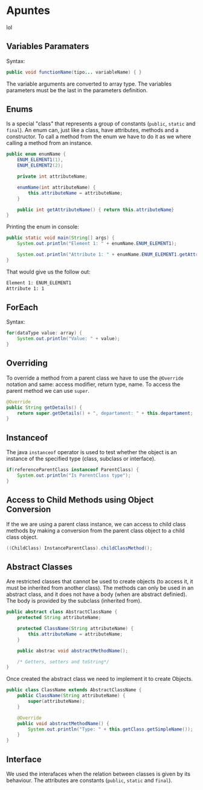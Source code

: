 # Apuntes

lol

## Variables Paramaters

Syntax:

```java
public void functionName(tipo... variableName) { }
```

The variable arguments are converted to array type. The variables parameters must be the last in the parameters definition.

## Enums

Is a special "class" that represents a group of constants (`public`, `static` and `final`). An enum can, just like a class, have attributes, methods and a constructor. To call a method from the enum we have to do it as we where calling a method from an instance.

```java
public enum enumName {
	ENUM_ELEMENT1(1),
	ENUM_ELEMENT2(2);

	private int attributeName;

	enumName(int attributeName) {
		this.attributeName = attributeName;
	}

	public int getAttributeName() { return this.attributeName}
}
```

Printing the enum in console:

```java
public static void main(String[] args) {
	System.out.println("Element 1: " + enumName.ENUM_ELEMENT1);

	System.out.println("Attribute 1: " + enumName.ENUM_ELEMENT1.getAttributeName());
}
```

That would give us the follow out:

```sh
Element 1: ENUM_ELEMENT1
Attribute 1: 1
```

## ForEach

Syntax:

```java
for(dataType value: array) {
	System.out.println("Value: " + value);
}
```

## Overriding

To override a method from a parent class we have to use the `@Override` notation and same: access modifier, return type, name. To access the parent method we can use `super`.

```java
@Override
public String getDetails() {
	return super.getDetails() + ", departament: " + this.departament;
}
```

## Instanceof

The java `instanceof` operator is used to test whether the object is an instance of the specified type (class, subclass or interface).

```java
if(referenceParentClass instanceof ParentClass) {
	System.out.println("Is ParentClass type");
}
```

## Access to Child Methods using Object Conversion

If the we are using a parent class instance, we can access to child class methods by making a conversion from the parent class object to a child class object.

```java
((ChildClass) InstanceParentClass).childClassMethod();
```

## Abstract Classes

Are restricted classes that cannot be used to create objects (to access it, it must be inherited from another class). The methods can only be used in an abstract class, and it does not have a body (when are abstract definied). The body is provided by the subclass (inherited from).

```java
public abstract class AbstractClassName {
	protected String attributeName;

	protected ClassName(String attributeName) {
		this.attributeName = attributeName;
	}

	public abstrac void abstractMethodName();

	/* Getters, setters and toString*/
}
```

Once created the abstract class we need to implement it to create Objects.

```java
public class ClassName extends AbstractClassName {
	public ClassName(String attributeName) {
		super(attributeName);
	}

	@Override
	public void abstractMethodName() {
		System.out.println("Type: " + this.getClass.getSimpleName());
	}
}
```

## Interface

We used the interafaces when the relation between classes is given by its behaviour. The attributes are constants (`public`, `static` and `final`). 